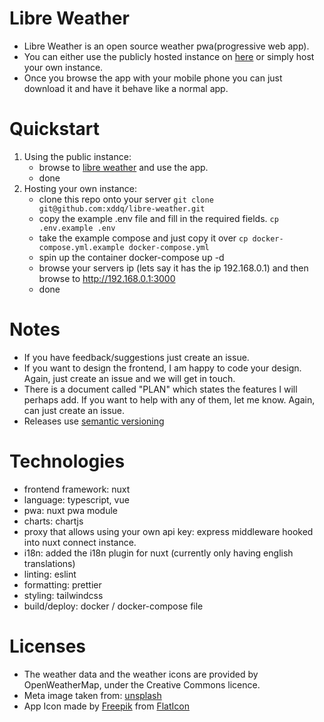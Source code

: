 # Libre Weather

- Libre Weather is an open source weather pwa(progressive web app).
- You can either use the publicly hosted instance on
  [here](https://www.weather.pd-dev.xyz) or simply host your own instance.
- Once you browse the app with your mobile phone you can just download it and
  have it behave like a normal app.

# Quickstart
1. Using the public instance:
    - browse to [libre weather](https://www.weather.pd-dev.xyz) and use the app.
    - done
2. Hosting your own instance:
    - clone this repo onto your server `git clone
      git@github.com:xddq/libre-weather.git`
    - copy the example .env file and fill in the required fields. `cp
      .env.example .env`
    - take the example compose and just copy it over `cp
      docker-compose.yml.example docker-compose.yml`
    - spin up the container docker-compose up -d
    - browse your servers ip (lets say it has the ip 192.168.0.1) and then
      browse to http://192.168.0.1:3000
    - done

# Notes
- If you have feedback/suggestions just create an issue.
- If you want to design the frontend, I am happy to code your design. Again,
  just create an issue and we will get in touch.
- There is a document called "PLAN" which states the features I will perhaps
  add. If you want to help with any of them, let me know. Again, can just create
an issue.
- Releases use [semantic versioning](https://semver.org/)

# Technologies
- frontend framework: nuxt
- language: typescript, vue
- pwa: nuxt pwa module
- charts: chartjs
- proxy that allows using your own api key: express middleware hooked into nuxt
  connect instance.
- i18n: added the i18n plugin for nuxt (currently only having english
  translations)
- linting: eslint
- formatting: prettier
- styling: tailwindcss
- build/deploy: docker / docker-compose file

# Licenses

- The weather data and the weather icons are provided by OpenWeatherMap, under the Creative Commons licence.
- Meta image taken from: [unsplash](https://unsplash.com/photos/mODxn7mOzms?utm_source=unsplash&utm_medium=referral&utm_content=creditShareLink)
- App Icon made by [Freepik](https://www.freepik.com) from [FlatIcon](https://www.freepik.com)
